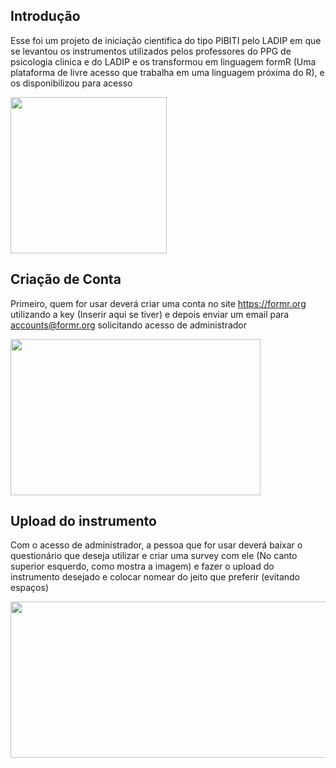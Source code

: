 ## Introdução
Esse foi um projeto de iniciação cientifica do tipo PIBITI pelo LADIP em que se levantou os instrumentos utilizados pelos professores do PPG de psicologia clinica e do LADIP e os transformou em linguagem formR (Uma plataforma de livre acesso que trabalha em uma linguagem próxima do R), e os disponibilizou para acesso

<img src="https://github.com/Ladip-pucrio/Instrumentos-Pibiti/assets/137005138/5e9e90ce-c401-4a6d-af20-f602fb648b62" width="250" height="250">

## Criação de Conta
Primeiro, quem for usar deverá criar uma conta no site https://formr.org utilizando a key (Inserir aqui se tiver) e depois enviar um email para accounts@formr.org solicitando acesso de administrador

<img src="https://github.com/Ladip-pucrio/Instrumentos-Pibiti/assets/137005138/fb2430a6-ac6e-4e86-8ab2-eabcd5ece0e8" width="400" height="250">

## Upload do instrumento
Com o acesso de administrador, a pessoa que for usar deverá baixar o questionário que deseja utilizar e criar uma survey com ele (No canto superior esquerdo, como mostra a imagem) e fazer o upload do instrumento desejado e colocar nomear do jeito que preferir (evitando espaços)

<img src="https://github.com/Ladip-pucrio/Instrumentos-Pibiti/assets/137005138/708ea6e5-c991-49f7-9a60-6d0e5fe624b9" width="700" height="250"> 

